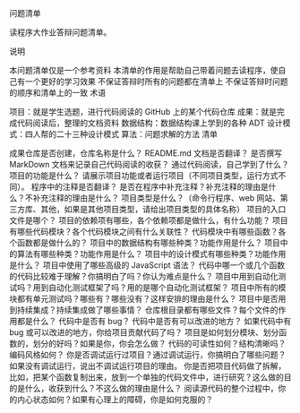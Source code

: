 问题清单

读程序大作业答辩问题清单。

说明

本问题清单仅是一个参考资料
本清单的作用是帮助自己带着问题去读程序，使自己有一个更好的学习效果
不保证答辩时所有的问题都在清单上
不保证答辩时问题的顺序和清单上的一致
术语

项目：就是学生选题，进行代码阅读的 GitHub 上的某个代码仓库
成果：就是完成代码阅读后，整理的文档资料
数据结构：数据结构课上学到的各种 ADT
设计模式：四人帮的二十三种设计模式
算法：问题求解的方法
清单

成果仓库是否创建，仓库名称是什么？
README.md 文档是否翻译？
是否撰写 MarkDown 文档来记录自己代码阅读的收获？
通过代码阅读，自己学到了什么？
项目的功能是什么？
请展示项目功能或者运行项目（不同项目类型，运行方式不同）。
程序中的注释是否翻译？
是否在程序中补充注释？补充注释的理由是什么？不补充注释的理由是什么？
项目类型是什么？（命令行程序、web 网站、第三方库、其他，如果是其他项目类型，请给出项目类型的具体名称）
项目的入口文件是哪个？
项目的依赖项有哪些，各个依赖项都是做什么，有什么功能？
项目有哪些代码模块？各个代码模块之间有什么关联性？
代码模块中有哪些函数？各个函数都是做什么的？
项目中的数据结构有哪些种类？功能作用是什么？
项目中的算法有哪些种类？功能作用是什么？
项目中的设计模式有哪些种类？功能作用是什么？
项目中使用了哪些高级的 JavaScript 语法？
代码中哪一个或几个函数的代码比较难于理解？你搞明白了吗？你认为难点是什么？
项目中用到自动化测试吗？用到自动化测试框架了吗？用的是哪个自动化测试框架？
项目中所有的模块都有单元测试吗？哪些有？哪些没有？这样安排的理由是什么？
项目中是否用到持续集成？持续集成做了哪些事情？
仓库根目录都有哪些文件？每个文件的作用都是什么？
代码中是否有 bug？
代码中是否有可以改进的地方？
如果代码中有 bug 或可以改进的地方，你给项目贡献代码了吗？
项目是如何划分模块、划分函数的，划分的好吗？如果是你，你会怎么做？
代码的可读性如何？结构清晰吗？编码风格如何？
你是否调试运行过项目？通过调试运行，你搞明白了哪些问题？如果没有调试运行，说出不调试运行项目的理由。
你是否把项目代码做了拆解，比如，把某个函数复制出来，放到一个单独的代码文件中，进行研究？这么做的目的是什么，收获到什么？不这么做的理由是什么？
阅读源代码的整个过程中，你的内心状态如何？如果有心理上的障碍，你是如何克服的？

